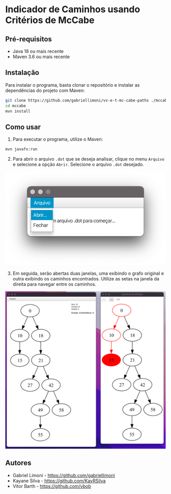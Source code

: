 # Indicador de Caminhos usando Critérios de McCabe

## Pré-requisitos

* Java 18 ou mais recente
* Maven 3.6 ou mais recente

## Instalação

Para instalar o programa, basta clonar o repositório e instalar as dependências do projeto com Maven:

```sh
git clone https://github.com/gabriellimoni/vv-e-t-mc-cabe-paths ./mccabe
cd mccabe
mvn install
```

## Como usar

1. Para executar o programa, utilize o Maven:

```sh
mvn javafx:run
```

2. Para abrir o arquivo `.dot` que se deseja analisar, clique no menu `Arquivo` e selecione a opção `Abrir`. Selecione o arquivo `.dot` desejado.

![Menu Arquivo](./example/fig1.png)

3. Em seguida, serão abertas duas janelas, uma exibindo o grafo original e outra exibindo os caminhos encontrados. Utilize as setas na janela da direita para navegar entre os caminhos.

![Janela de caminhos](./example/fig2.png)



##
## Autores

* Gabriel Limoni - https://github.com/gabriellimoni
* Kayane Silva - https://github.com/KayRSilva
* Vitor Barth - https://github.com/vbob
